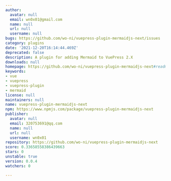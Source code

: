 ```yaml
---
author:
  avatar: null
  email: wn0x01@gmail.com
  name: null
  url: null
  username: null
bugs: https://github.com/wo-ni/vuepress-plugin-mermaidjs-next/issues
category: plugins
date: '2021-12-20T16:14:44.469Z'
deprecated: false
description: A plugin for adding Mermaid to VuePress 2.X
downloads: null
homepage: https://github.com/wo-ni/vuepress-plugin-mermaidjs-next#readme
keywords:
- vue
- vuepress
- vuepress-plugin
- mermaid
license: null
maintainers: null
name: vuepress-plugin-mermaidjs-next
npm: https://www.npmjs.com/package/vuepress-plugin-mermaidjs-next
publisher:
  avatar: null
  email: 320753691@qq.com
  name: null
  url: null
  username: wn0x01
repository: https://github.com/wo-ni/vuepress-plugin-mermaidjs-next
score: 0.33658558386439663
stars: 0
unstable: true
version: 0.0.4
watchers: 0

---
```


